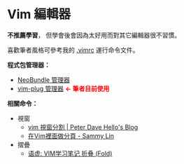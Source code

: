 Vim 編輯器
=======


**不推薦學習**， 但學會後會因為太好用而對其它編輯器很不習慣。

喜歡筆者風格可參考我的
[.vimrc](https://github.com/BwayCer/envtree/blob/master/_userdir/.vimrc)
運行命令文件。


**程式包管理器：**

  * [NeoBundle 管理器](./manager_neobundle.md)
  * [vim-plug 管理器](./manager_vim_plug.md) <span style="color: red;">**← 筆者目前使用**</span>


**相關命令：**

  * 視窗
    * [vim 視窗分割 | Peter Dave Hello's Blog](https://www.peterdavehello.org/2015/05/vim-split-window/)
    * [在Vim裡面做分頁 - Sammy Lin](http://blog.sammylin.tw/vim-tab-edit/)
  * 摺疊
    * [语虚: VIM学习笔记 折叠 (Fold)](http://yyq123.blogspot.tw/2011/09/vim-fold.html)

